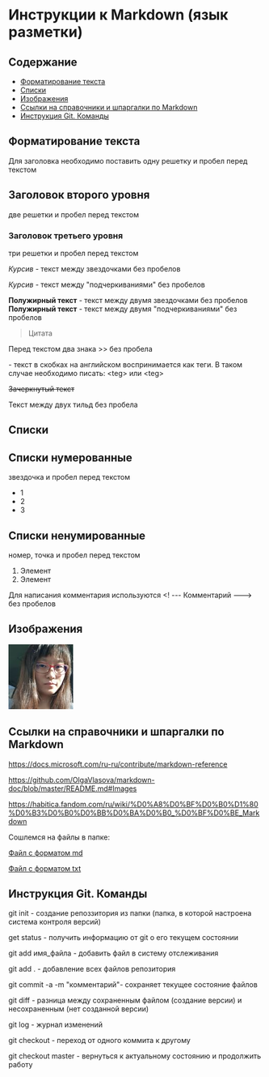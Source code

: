# Инструкции к Markdown (язык разметки)

## **Содержание**

* [Форматирование текста](#содержание)
* [Списки](#списки)
* [Изображения](#изображения)
* [Ссылки на справочники и шпаргалки по Markdown](#ссылки-на-справочники-и-шпаргалки-по-markdown)
* [Инструкция Git. Команды](#инструкция-git-команды)

## **Форматирование текста**
Для заголовка необходимо поставить одну решетку и пробел перед текстом


## Заголовок второго уровня
две решетки и пробел перед текстом

### Заголовок третьего уровня
три решетки и пробел перед текстом

*Курсив* - текст между звездочками без пробелов

_Курсив_ - текст между "подчеркиваниями" без пробелов

**Полужирный текст** - текст между двумя звездочками без пробелов
__Полужирный текст__ - текст между двумя "подчеркиваниями" без пробелов

>Цитата

Перед текстом два знака >> без пробела

<teg> - текст в скобках на английском воспринимается как теги. В таком случае необходимо писать: \<teg> или &lt;teg&gt;

~~Зачеркнутый текст~~

Текст между двух тильд без пробела

## **Списки**
## Списки нумерованные 
звездочка и пробел перед текстом
* 1
* 2
* 3

## Списки ненумированные
номер, точка и пробел перед текстом
1. Элемент
2. Элемент

<!--- Here's my comment --->
Для написания комментария используются <! --- Комментарий ---> без пробелов


## **Изображения**


![Вставка изображения](avatar.jpg "it's me")



## **Ссылки на справочники и шпаргалки по Markdown**

https://docs.microsoft.com/ru-ru/contribute/markdown-reference

https://github.com/OlgaVlasova/markdown-doc/blob/master/README.md#Images

https://habitica.fandom.com/ru/wiki/%D0%A8%D0%BF%D0%B0%D1%80%D0%B3%D0%B0%D0%BB%D0%BA%D0%B0_%D0%BF%D0%BE_Markdown

Сошлемся на файлы в папке:

[Файл с форматом md](Пример1.md)

[Файл с форматом txt](Пример2.txt)



## **Инструкция Git. Команды**


git init - создание репоззитория из папки (папка, в которой настроена система контроля версий)

get status - получить информацию от git о его текущем состоянии

git add имя_файла - добавить файл в систему отслеживания

git add . - добавление всех файлов репозитория

git commit -a -m "комментарий"- сохраняет текущее состояние файлов

git diff - разница между сохраненным файлом (создание версии) и несохраненным (нет созданной версии)

git log - журнал изменений

git checkout - переход от одного коммита к другому

git checkout master - вернуться к актуальному состоянию и продолжить работу


